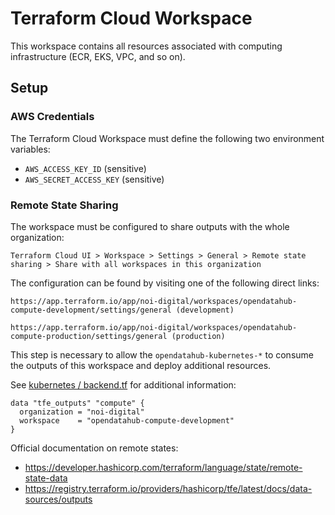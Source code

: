 # Terraform Cloud Workspace

This workspace contains all resources associated with computing infrastructure (ECR, EKS, VPC, and so on).

## Setup

### AWS Credentials

The Terraform Cloud Workspace must define the following two environment variables:

- `AWS_ACCESS_KEY_ID` (sensitive)
- `AWS_SECRET_ACCESS_KEY` (sensitive)

### Remote State Sharing

The workspace must be configured to share outputs with the whole organization:

```
Terraform Cloud UI > Workspace > Settings > General > Remote state sharing > Share with all workspaces in this organization
```

The configuration can be found by visiting one of the following direct links:

```
https://app.terraform.io/app/noi-digital/workspaces/opendatahub-compute-development/settings/general (development)
```

```
https://app.terraform.io/app/noi-digital/workspaces/opendatahub-compute-production/settings/general (production)
```

This step is necessary to allow the `opendatahub-kubernetes-*` to consume the outputs of this workspace and deploy additional resources.

See [kubernetes / backend.tf](../kubernetes/backend.tf) for additional information:

```hcl
data "tfe_outputs" "compute" {
  organization = "noi-digital"
  workspace    = "opendatahub-compute-development"
}
```

Official documentation on remote states:

- https://developer.hashicorp.com/terraform/language/state/remote-state-data
- https://registry.terraform.io/providers/hashicorp/tfe/latest/docs/data-sources/outputs
